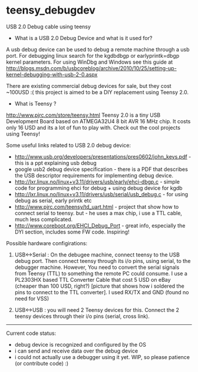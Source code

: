 teensy_debugdev
===============

USB 2.0 Debug cable using teensy

* What is a USB 2.0 Debug Device and what is it used for?

A usb debug device can be used to debug a remote machine through a usb port.
For debugging linux search for the kgdbdbgp or earlyprintk=dbgp kernel parameters.
For using WinDbg and Windows see this guide at http://blogs.msdn.com/b/usbcoreblog/archive/2010/10/25/setting-up-kernel-debugging-with-usb-2-0.aspx

There are existing commercial debug devices for sale, but they cost ~100USD :( this project is aimed to be a DIY replacement using Teensy 2.0.

* What is Teensy ?

http://www.pjrc.com/store/teensy.html Teensy 2.0 is a tiny USB Development Board based on ATMEGA32U4 8 bit AVR 16 MHz chip.
It costs only 16 USD and its a lot of fun to play with. Check out the cool projects using Teensy!

Some useful links related to USB 2.0 debug device:
* http://www.usb.org/developers/presentations/pres0602/john_keys.pdf - this is a ppt explaining usb debug
* google usb2 debug device specification - there is a PDF that describes the USB descriptor requirements for implementing debug device.
* http://lxr.linux.no/linux+v3.11/drivers/usb/early/ehci-dbgp.c - simple code for programming ehci for debug + using debug device for kgdb
* http://lxr.linux.no/linux+v3.11/drivers/usb/serial/usb_debug.c - for using debug as serial, early printk etc
* http://www.pjrc.com/teensy/td_uart.html - project that show how to connect serial to teensy. but - he uses a max chip, i use a TTL cable, much less complicated.
* http://www.coreboot.org/EHCI_Debug_Port - great info, especially the DYI section, includes some FW code. Inspiring!

Possible hardware configirations:

1) USB<->Serial : On the debugee machine, connect teensy to the USB debug port. Then connect teensy through its i/o pins, using serial, to the debugger machine. However, You need to convert the serial signals from Teensy (TTL) to something the remote PC could consume. I use a PL2303HX based TTL Converter Cable that cost 5 USD on eBay (cheaper than 100 USD, right?) [picture that shows how i soldered the pins to connect to the TTL converter]. I used RX/TX and GND (found no need for VSS)

2) USB<->USB : you will need 2 Teensy devices for this. Connect the 2 teensy devices through their i/o pins (serial, cross link).


-----------------------

Current code status: 
* debug device is recognized and configured by the OS
* i can send and receive data over the debug device
* i could not actually use a debugger using it yet. WIP, so please patience (or contribute code) :)
